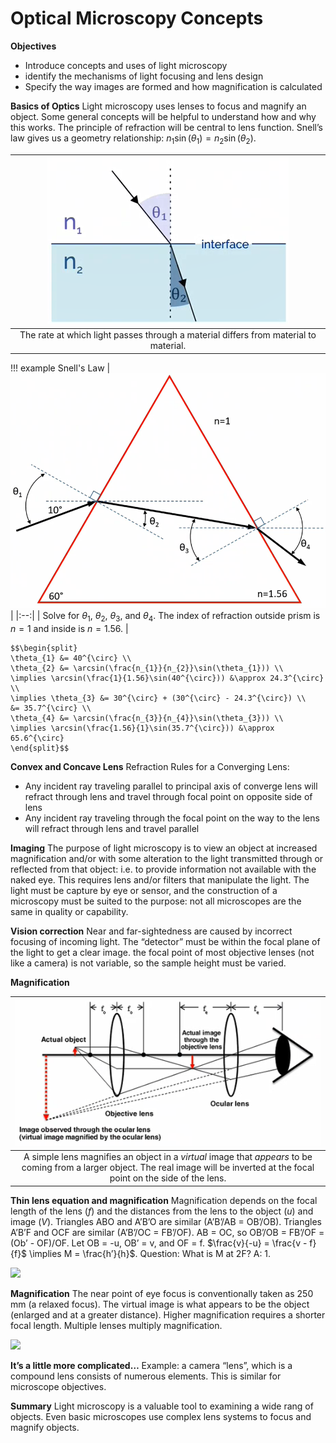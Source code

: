 <!-- 220824 -->
# Optical Microscopy Concepts
**Objectives**
- Introduce concepts and uses of light microscopy
- identify the mechanisms of light focusing and lens design
- Specify the way images are formed and how magnification is calculated

**Basics of Optics**
Light microscopy uses lenses to focus and magnify an object.
Some general concepts will be helpful to understand how and why this works.
The principle of refraction will be central to lens function.
Snell’s law gives us a geometry relationship: $n_{1}\sin(\theta_{1}) = n_{2}\sin(\theta_{2})$.

| ![](../../../attachments/engr-837-001-materials-characterization-methods/basics_of_optics_220830_154214_EST.png) |
|:--:|
| The rate at which light passes through a material differs from material to material. |

!!! example Snell's Law
    | ![](../../../attachments/engr-837-001-materials-characterization-methods/snells_law_example_220830_154332_EST.png) |
    |:--:|
    | Solve for $\theta_{1}$, $\theta_{2}$, $\theta_{3}$, and $\theta_{4}$. The index of refraction outside prism is $n = 1$ and inside is $n = 1.56$. |

    $$\begin{split}
    \theta_{1} &= 40^{\circ} \\
    \theta_{2} &= \arcsin(\frac{n_{1}}{n_{2}}\sin(\theta_{1})) \\
    \implies \arcsin(\frac{1}{1.56}\sin(40^{\circ})) &\approx 24.3^{\circ} \\
    \implies \theta_{3} &= 30^{\circ} + (30^{\circ} - 24.3^{\circ}) \\
    &= 35.7^{\circ} \\
    \theta_{4} &= \arcsin(\frac{n_{3}}{n_{4}}\sin(\theta_{3})) \\
    \implies \arcsin(\frac{1.56}{1}\sin(35.7^{\circ})) &\approx 65.6^{\circ}
    \end{split}$$

**Convex and Concave Lens**
Refraction Rules for a Converging Lens:
- Any incident ray traveling parallel to principal axis of converge lens will refract through lens and travel through focal point on opposite side of lens
- Any incident ray traveling through the focal point on the way to the lens will refract through lens and travel parallel

**Imaging**
The purpose of light microscopy is to view an object at increased magnification and/or with some alteration to the light transmitted through or reflected from that object: i.e.
to provide information not available with the naked eye.
This requires lens and/or filters that manipulate the light.
The light must be capture by eye or sensor, and the construction of a microscopy must be suited to the purpose: not all microscopes are the same in quality or capability.

**Vision correction**
Near and far-sightedness are caused by incorrect focusing of incoming light.
The “detector” must be within the focal plane of the light to get a clear image.
the focal point of most objective lenses (not like a camera) is not variable, so the sample height must be varied.

**Magnification**

| ![](../../../attachments/engr-837-001-materials-characterization-methods/magnification_220830_154431_EST.png) |
|:--:|
| A simple lens magnifies an object in a *virtual* image that *appears* to be coming from a larger object. The real image will be inverted at the focal point on the side of the lens. |

<!-- 20220826T13:05 -->

**Thin lens equation and magnification**
Magnification depends on the focal length of the lens ($f$) and the distances from the lens to the object ($u$) and image ($V$).
Triangles ABO and A’B’O are similar (A’B’/AB = OB’/OB).
Triangles A’B’F and OCF are similar (A’B’/OC = FB’/OF).
AB = OC, so OB’/OB = FB’/OF = (Ob’ - OF)/OF.
Let OB = -u, OB’ = v, and OF = f.
$\frac{v}{-u} = \frac{v - f}{f}$ \implies M = \frac{h’}{h}$.
Question: What is M at 2F? A: 1.

![](../../attachments/engr-837-001-materials-characterization-methods/thins_lens_equation_and_magnification_220830_154726_EST.png)

**Magnification**
The near point of eye focus is conventionally taken as 250 mm (a relaxed focus).
The virtual image is what appears to be the object (enlarged and at a greater distance).
Higher magnification requires a shorter focal length.
Multiple lenses multiply magnification.

![](../../attachments/engr-837-001-materials-characterization-methods/magnification_220830_154819_EST.png)


**It’s a little more complicated…**
Example: a camera “lens”, which is a compound lens consists of numerous elements.
This is similar for microscope objectives.

**Summary**
Light microscopy is a valuable tool to examining a wide rang of objects.
Even basic microscopes use complex lens systems to focus and magnify objects.